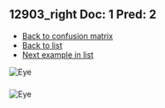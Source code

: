 ## 12903_right Doc: 1 Pred: 2
- [Back to confusion matrix](https://github.com/juliandewit/kaggle_retinopathy/blob/master/matrix.md)
- [Back to list](https://github.com/juliandewit/kaggle_retinopathy/blob/master/lists/12/list.md)
- [Next example in list](https://github.com/juliandewit/kaggle_retinopathy/blob/master/lists/12/12/12990_right.md)

![Eye](https://retinopaty.blob.core.windows.net/size1024/12903_right_1.jpeg)

### 

![Eye]()
